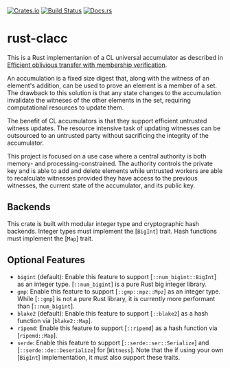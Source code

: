 [![Crates.io](https://img.shields.io/crates/v/rust-clacc.svg)](https://crates.io/crates/rust-clacc)
[![Build Status](https://github.com/johnoliverdriscoll/rust-clacc/actions/workflows/rust.yml/badge.svg)](https://github.com/johnoliverdriscoll/rust-clacc/actions/workflows/rust.yml)
[![Docs.rs](https://img.shields.io/badge/docs.rs-rustdoc-green)](https://docs.rs/rust-clacc)

# rust-clacc

This is a Rust implementanion of a CL universal accumulator as described
in [Efficient oblivious transfer with membership verification][1].

An accumulation is a fixed size digest that, along with the witness of an
element's addition, can be used to prove an element is a member of a set.
The drawback to this solution is that any state changes to the
accumulation invalidate the witneses of the other elements in the set,
requiring computational resources to update them.

The benefit of CL accumulators is that they support efficient untrusted
witness updates. The resource intensive task of updating witnesses can be
outsourced to an untrusted party without sacrificing the integrity of the
accumulator.

This project is focused on a use case where a central authority is both
memory- and processing-constrained. The authority controls the private key
and is able to add and delete elements while untrusted workers are able to
recalculate witnesses provided they have access to the previous witnesses,
the current state of the accumulator, and its public key.

## Backends
This crate is built with modular integer type and cryptographic hash
backends. Integer types must implement the [`BigInt`] trait. Hash functions
must implement the [`Map`] trait.

## Optional Features
- `bigint` (default): Enable this feature to support
  [`::num_bigint::BigInt`] as an integer type. [`::num_bigint`] is
  a pure Rust big integer library.
- `gmp`: Enable this feature to support [`::gmp::mpz::Mpz`] as an
  integer type. While [`::gmp`] is not a pure Rust library, it is
  currently more performant than [`::num_bigint`].
- `blake2` (default): Enable this feature to support [`::blake2`] as a
  hash function via [`blake2::Map`].
- `ripemd`: Enable this feature to support [`::ripemd`] as a hash
  function via [`ripemd::Map`].
- `serde`: Enable this feature to support [`::serde::ser::Serialize`] and
  [`::serde::de::Deserialize`] for [`Witness`]. Note that the if using
  your own [`BigInt`] implementation, it must also support these traits.

[1]: https://journals.sagepub.com/doi/pdf/10.1177/1550147719875645
